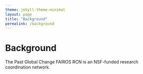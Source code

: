 ```yaml
---
theme: jekyll-theme-minimal
layout: page
title: "Background"
permalink: /background
---
```


# Background
The Past Global Change FAIROS RCN is an NSF-funded research coordination network.
